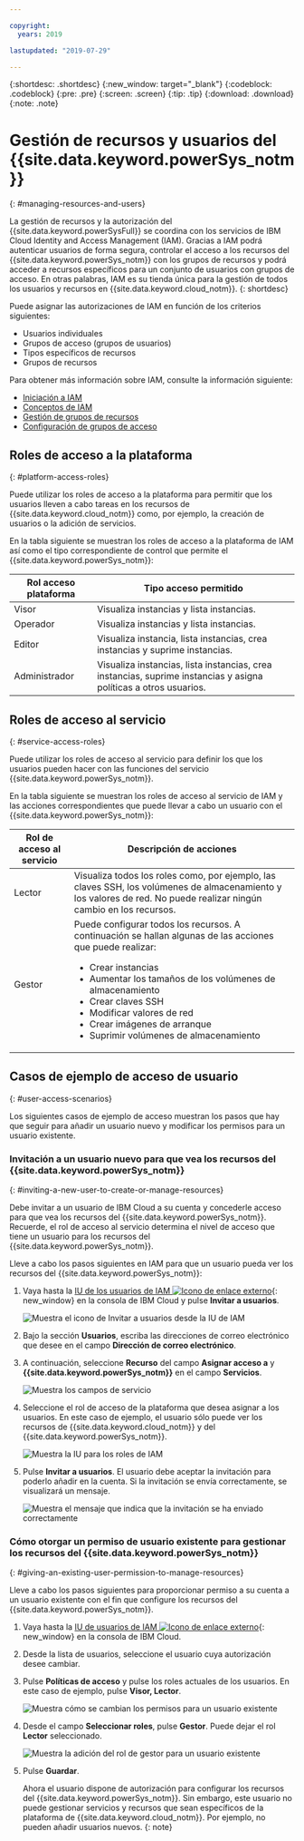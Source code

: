 ```yaml
---

copyright:
  years: 2019

lastupdated: "2019-07-29"

---
```


{:shortdesc: .shortdesc}
{:new_window: target="_blank"}
{:codeblock: .codeblock}
{:pre: .pre}
{:screen: .screen}
{:tip: .tip}
{:download: .download}
{:note: .note}

# Gestión de recursos y usuarios del {{site.data.keyword.powerSys_notm}}
{: #managing-resources-and-users}

La gestión de recursos y la autorización del {{site.data.keyword.powerSysFull}} se coordina con los servicios de IBM Cloud Identity and Access Management (IAM). Gracias a IAM podrá autenticar usuarios de forma segura, controlar el acceso a los recursos del {{site.data.keyword.powerSys_notm}} con los grupos de recursos y podrá acceder a recursos específicos para un conjunto de usuarios con grupos de acceso. En otras palabras, IAM es su tienda única para la gestión de todos los usuarios y recursos en {{site.data.keyword.cloud_notm}}.
{: shortdesc}

Puede asignar las autorizaciones de IAM en función de los criterios siguientes:

* Usuarios individuales
* Grupos de acceso (grupos de usuarios)
* Tipos específicos de recursos
* Grupos de recursos

Para obtener más información sobre IAM, consulte la información siguiente:

* [Iniciación a IAM](https://cloud.ibm.com/docs/iam?topic=iam-getstarted#getstarted)
* [Conceptos de IAM](https://cloud.ibm.com/docs/iam?topic=iam-iamoverview)
* [Gestión de grupos de recursos](https://cloud.ibm.com/docs/resources?topic=resources-rgs)
* [Configuración de grupos de acceso](https://cloud.ibm.com/docs/iam?topic=iam-groups)

## Roles de acceso a la plataforma
{: #platform-access-roles}

Puede utilizar los roles de acceso a la plataforma para permitir que los usuarios lleven a cabo tareas en los recursos de {{site.data.keyword.cloud_notm}} como, por ejemplo, la creación de usuarios o la adición de servicios.

En la tabla siguiente se muestran los roles de acceso a la plataforma de IAM así como el tipo correspondiente de control que permite el {{site.data.keyword.powerSys_notm}}:

| Rol acceso plataforma | Tipo acceso permitido |
|-----------|-------------------------|
| Visor | Visualiza instancias y lista instancias. |
| Operador | Visualiza instancias y lista instancias. |
| Editor | Visualiza instancia, lista instancias, crea instancias y suprime instancias.  |
| Administrador | Visualiza instancias, lista instancias, crea instancias, suprime instancias y asigna políticas a otros usuarios. |

## Roles de acceso al servicio
{: #service-access-roles}

Puede utilizar los roles de acceso al servicio para definir los que los usuarios pueden hacer con las funciones del servicio {{site.data.keyword.powerSys_notm}}.

En la tabla siguiente se muestran los roles de acceso al servicio de IAM y las acciones correspondientes que puede llevar a cabo un usuario con el {{site.data.keyword.powerSys_notm}}:

| Rol de acceso al servicio | Descripción de acciones |
|-----------|-------------------------|
| Lector | Visualiza todos los roles como, por ejemplo, las claves SSH, los volúmenes de almacenamiento y los valores de red. No puede realizar ningún cambio en los recursos. |
| Gestor | Puede configurar todos los recursos. A continuación se hallan algunas de las acciones que puede realizar:<ul><li>Crear instancias</li><li>Aumentar los tamaños de los volúmenes de almacenamiento</li><li>Crear claves SSH</li><li>Modificar valores de red</li><li>Crear imágenes de arranque</li><li>Suprimir volúmenes de almacenamiento</li>
</ul>

## Casos de ejemplo de acceso de usuario
{: #user-access-scenarios}

Los siguientes casos de ejemplo de acceso muestran los pasos que hay que seguir para añadir un usuario nuevo y modificar los permisos para un usuario existente.

### Invitación a un usuario nuevo para que vea los recursos del {{site.data.keyword.powerSys_notm}}
{: #inviting-a-new-user-to-create-or-manage-resources}

Debe invitar a un usuario de IBM Cloud a su cuenta y concederle acceso para que vea los recursos del {{site.data.keyword.powerSys_notm}}. Recuerde, el rol de acceso al servicio determina el nivel de acceso que tiene un usuario para los recursos del {{site.data.keyword.powerSys_notm}}.

Lleve a cabo los pasos siguientes en IAM para que un usuario pueda ver los recursos del {{site.data.keyword.powerSys_notm}}:

1. Vaya hasta la [IU de los usuarios de IAM ![Icono de enlace externo](../icons/launch-glyph.svg "Icono de enlace externo")](https://cloud.ibm.com/iam/users){: new_window} en la consola de IBM Cloud y pulse **Invitar a usuarios**.

      ![Muestra el icono de Invitar a usuarios desde la IU de IAM](/images/invite_users.png "Invitación de usuarios desde la IU de IAM")

2. Bajo la sección **Usuarios**, escriba las direcciones de correo electrónico que desee en el campo **Dirección de correo electrónico**.
3. A continuación, seleccione **Recurso** del campo **Asignar acceso a** y **{{site.data.keyword.powerSys_notm}}** en el campo **Servicios**.

    ![Muestra los campos de servicio](/images/invite_users2.png "Selección del servicio {{site.data.keyword.powerSys_notm}} para un usuario nuevo desde la IU de IAM")

4. Seleccione el rol de acceso de la plataforma que desea asignar a los usuarios. En este caso de ejemplo, el usuario sólo puede ver los recursos de {{site.data.keyword.cloud_notm}} y del {{site.data.keyword.powerSys_notm}}.

    ![Muestra la IU para los roles de IAM](/images/invite_users3.png "Selección de roles para un usuario nuevo desde la IU de IAM")

5. Pulse **Invitar a usuarios**. El usuario debe aceptar la invitación para poderlo añadir en la cuenta. Si la invitación se envía correctamente, se visualizará un mensaje.

    ![Muestra el mensaje que indica que la invitación se ha enviado correctamente](/images/invite_users4.png "Mensaje de invitación correcta")

### Cómo otorgar un permiso de usuario existente para gestionar los recursos del {{site.data.keyword.powerSys_notm}}
{: #giving-an-existing-user-permission-to-manage-resources}

Lleve a cabo los pasos siguientes para proporcionar permiso a su cuenta a un usuario existente con el fin que configure los recursos del
{{site.data.keyword.powerSys_notm}}.

1. Vaya hasta la [IU de usuarios de IAM ![Icono de enlace externo](../icons/launch-glyph.svg "Icono de enlace externo")](https://cloud.ibm.com/iam/users){: new_window} en la consola de IBM Cloud.
2. Desde la lista de usuarios, seleccione el usuario cuya autorización desee cambiar.
3. Pulse **Políticas de acceso** y pulse los roles actuales de los usuarios. En este caso de ejemplo, pulse **Visor, Lector**.

    ![Muestra cómo se cambian los permisos para un usuario existente](/images/existing_user1.png "Cambio de los permisos para un usuario desde la IU de IAM")

4. Desde el campo **Seleccionar roles**, pulse **Gestor**. Puede dejar el rol **Lector** seleccionado.

    ![Muestra la adición del rol de gestor para un usuario existente](/images/existing_user2.png "Selección del rol de gestor desde la IU de IAM")

5. Pulse **Guardar**.

   Ahora el usuario dispone de autorización para configurar los recursos del {{site.data.keyword.powerSys_notm}}. Sin embargo, este usuario no puede gestionar servicios y recursos que sean específicos de la plataforma de {{site.data.keyword.cloud_notm}}. Por ejemplo, no pueden añadir usuarios nuevos.
   {: note}
